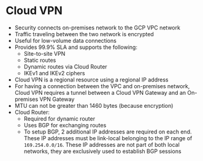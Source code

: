 # Cloud VPN

- Security connects on-premises network to the GCP VPC network
- Traffic traveling between the two network is encrypted
- Useful for low-volume data connections
- Provides 99.9% SLA and supports the following:
    - Site-to-site VPN
    - Static routes
    - Dynamic routes via Cloud Router
    - IKEv1 and IKEv2 ciphers
- Cloud VPN is a regional resource using a regional IP address
- For having a connection between the VPC and on-premises network, Cloud VPN requires a tunnel between a Cloud VPN Gateway and an On-premises VPN Gateway
- MTU can not be greater than 1460 bytes (because encryption)
- Cloud Router:
    - Required for dynamic router
    - Uses BGP for exchanging routes
    - To setup BGP, 2 additional IP addresses are required on each end. These IP addresses must be link-local belonging to the IP range of `169.254.0.0/16`. These IP addresses are not part of both local networks, they are exclusively used to establish BGP sessions